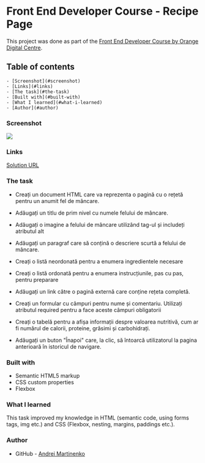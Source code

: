 # Front End Developer Course - Recipe Page

This project was done as part of the [Front End Developer Course by Orange Digital Centre](https://digitalcenter.orange.md/).

## Table of contents

    - [Screenshot](#screenshot)
    - [Links](#links)
    - [The task](#the-task)
    - [Built with](#built-with)
    - [What I learned](#what-i-learned)
    - [Author](#author)

### Screenshot

![](/images/screenshot.png)

### Links

[Solution URL](https://axinitm.github.io/Orange-DC-Recipe-page/)

### The task

- Creați un document HTML care va reprezenta o pagină cu o rețetă pentru un anumit fel de mâncare.

- Adăugați un titlu de prim nivel cu numele felului de mâncare.

- Adăugați o imagine a felului de mâncare utilizând tag-ul <i-m-g> și includeți atributul alt

- Adăugați un paragraf care să conțină o descriere scurtă a felului de mâncare.

- Creați o listă neordonată pentru a enumera ingredientele necesare

- Creați o listă ordonată pentru a enumera instrucțiunile, pas cu pas, pentru preparare

- Adăugați un link către o pagină externă care conține rețeta completă.

- Creați un formular cu câmpuri pentru nume și comentariu. Utilizați atributul required pentru a face aceste câmpuri obligatorii 

- Creați o tabelă pentru a afișa informații despre valoarea nutritivă, cum ar fi numărul de calorii, proteine, grăsimi și carbohidrați.

- Adăugați un buton "Înapoi" care, la clic, să întoarcă utilizatorul la pagina anterioară în istoricul de navigare.

### Built with

- Semantic HTML5 markup
- CSS custom properties
- Flexbox

### What I learned

This task improved my knowledge in HTML (semantic code, using forms tags, img etc.) and CSS (Flexbox, nesting, margins, paddings etc.).

### Author

- GitHub - [Andrei Martinenko](https://github.com/AxinitM)
